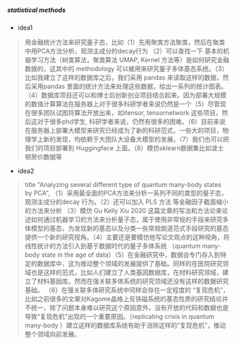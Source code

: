 ##### statistical methods
* idea1
> 用金融统计方法来研究量子态，比如（1）先用聚类方法聚类，然后在聚类中用PCA方法分析，观测主成分的decay行为 （2）可以查找一下 基本的机器学习方法（树类算法，聚类算法 UMAP, Kernel 方法等）是如何研究金融数据的，这其中的 methodology 可以被用来研究量子多体基态系统。（3）比如我建立了这样的数据库之后，我们采用 pandas 来读取这样的数据，然后采用pandas 里面的统计方法来处理这些数据，给出一系列的统计图表。（4）数据库项目还可以和博士后创新创业项目结合起来。因为部署大规模的数值计算算法在服务器上对于很多科研学者来说仍然是一个（5）尽管现在很多团队试图将算法开放出来，如itensor, tensornetwork 这些项目，然后这对于很多phd学生, 科研学者来说，仍然有很多的困难。（6）目前来说在服务器上部署大模型来研究已经成为了新的科研范式，一些大的项目，物理学上新的发现，均依赖于大团队大设备大模型的发展。（7）我们也可以把我们的项目部署到 Huggingface 上面。（8）模仿sklearn数据集比如波士顿房价数据等

* idea2
> title "Analyzing several different type of quantum many-body states by PCA", （1）采用最全面的PCA方法来分析一系列不同的类型的量子态，观测主成分的decay 行为。（2）还可以加入 PLS 方法 等金融因子截面缩小的方法来分析 （3）模仿 Gu Kelly Xiu 2020 这篇文章的写法和方法论来论述如何通过机器学习的方法来分析量子态，属于使用非常规的手段来研究多体模型的基态，为发现新的基态以及分类一些常规朗道范式手段研究的基态提供一个新的研究视角。（4）主要还是要模仿他写论文观点的这种视角，将线性统计的方法引入到基于数据时代的量子多体系统 （quantum many-body state in the age of data）（5）在金融研究中，数据会专门存入到特定的数据库中，这为推动整个领域的发展提供了基础。同样的在医院研究领域也是这样的范式，比如人们建立了人类基因数据库，在材料研究领域，建立了材料基因库。然而在强关联多体系统的研究领域还没有这样的数据研究基础。
（6）在强关联多体研究系统中同样会存在一定程度的 “复现危机”，比如之前很多的文章对Kagome晶格上反铁磁系统的基态性质的研究结论并不统一，除了问题本身难以研究这个原因意外，没有开放的代码和数据也是导致“复现危机”出现的一个重要原因。（replicating crisis in quantum many-body ）建立这样的数据库系统有助于消除这样的“复现危机”，推动整个领域向前发展。